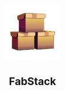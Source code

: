 <p align="center">
    <img src="https://github.com/FabStack/FabStack/blob/main/imgs/logo.svg" height="150">
</p>

<h1 align="center">
    FabStack
</h1>